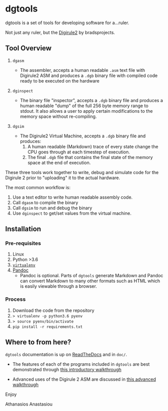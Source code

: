# dgtools

dgtools is a set of tools for developing software for a...ruler.

Not just any ruler, but the [Digirule2](https://bradsprojects.com/digirule2/) by bradsprojects.

## Tool Overview

1. `dgasm`

   * The assembler, accepts a human readable `.asm` text file with Digirule2 ASM and 
     produces a `.dgb` binary file with compiled code ready to be executed on the hardware
   
2. `dginspect`

   * The binary file "inspector", accepts a `.dgb` binary file and produces a human readable 
     "dump" of the full 256 byte memory range to stdout. It also allows a user to apply certain 
     modifications to the memory space without re-compiling.
   
3. `dgsim`

   * The Digirule2 Virtual Machine, accepts a `.dgb` binary file and produces:
       1. A human readable (Markdown) trace of every state change the CPU goes through at each 
          timestep of execution.
       2. The final `.dgb` file that contains the final state of the memory space at the end of 
          execution.
     
These three tools work together to write, debug and simulate code for the Digirule 2 prior to "uploading" it to the 
actual hardware.

The most common workflow is:

1. Use a text editor to write human readable assembly code.
2. Call `dgasm` to compile the binary
3. Call `dgsim` to run and debug the binary
4. Use `dginspect` to get/set values from the virtual machine.


## Installation

### Pre-requisites

1. Linux
2. Python >3.6
3. [`virtualenv`](https://pypi.org/project/virtualenv/)
4. [Pandoc](https://pandoc.org/)
    * Pandoc is optional. Parts of `dgtools` generate Markdown and Pandoc can convert Markdown to many other formats
      such as HTML which is easily viewable through a browser.

### Process

1. Download the code from the repository
2. `> virtualenv -p python3.6 pyenv`
3. `> source pyenv/bin/activate`
4. `pip install -r requirements.txt`


## Where to from here?

``dgtools`` documentation is up on [ReadTheDocs](https://dgtools.readthedocs.io/en/latest/) and in ``doc/``.

* The features of each of the programs included in `dgtools` are best demonstrated through 
[this introductory walkthrough](https://dgtools.readthedocs.io/en/latest/introductory_topics.html)

* Advanced uses of the Digirule 2 ASM are discussed in 
 [this advanced walkthrough](https://dgtools.readthedocs.io/en/latest/advanced_topics.html)

Enjoy

Athanasios Anastasiou
